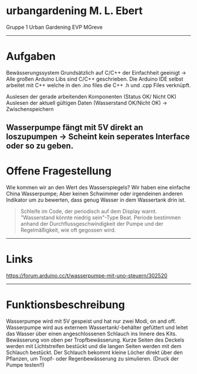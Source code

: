 # urbangardening M. L. Ebert
Gruppe 1 Urban Gardening EVP MGreve

---

# Aufgaben
Bewässerungssystem 
Grundsätzlich auf C/C++ der Einfachheit geeinigt -> Alle großen Arduino Libs sind C/C++ geschrieben.
Die Arduino IDE selbst arbeitet mit C++ welche in den .ino files die C++ .h und .cpp Files verknüpft.


Auslesen der gerade arbeitenden Komponenten (Status OK/ Nicht OK) 
Auslesen der aktuell gültigen Daten (Wasserstand OK/Nicht OK) -> Zwischenspeichern

Wasserpumpe fängt mit 5V direkt an loszupumpen -> Scheint kein seperates Interface oder so zu geben.
---
# Offene Fragestellung

Wie kommen wir an den Wert des Wasserspiegels? Wir haben eine einfache China Wasserpumpe; Aber keinen Schwimmer oder irgendeinen anderen Indikator um zu
bewerten, dass genug Wasser in dem Wassertank drin ist. 

> Schleife im Code, der periodisch auf dem Display warnt. "Wasserstand könnte niedrig sein"-Type Beat.
> Periode bestimmen anhand der Durchflussgeschwindigkeit der Pumpe und der Regelmäßigkeit, wie oft gegossen wird. 

---

# Links

https://forum.arduino.cc/t/wasserpumpe-mit-uno-steuern/302520

---

# Funktionsbeschreibung

Wasserpumpe wird mit 5V gespeist und hat nur zwei Modi, on and off. 
Wasserpumpe wird aus externem Wassertank/-behälter gefüttert und leitet das Wasser über einen angeschlossenen Schlauch ins Innere des Kits.
Bewässerung von oben per Tropfbewässerung. Kurze Seiten des Deckels werden mit Lichtstreifen bestückt und die langen Seiten werden mit dem Schlauch bestückt. 
Der Schlauch bekommt kleine Löcher direkt über den Pflanzen, um Tropf- oder Regenbewässerung zu simulieren. (Druck der Pumpe testen!!)
